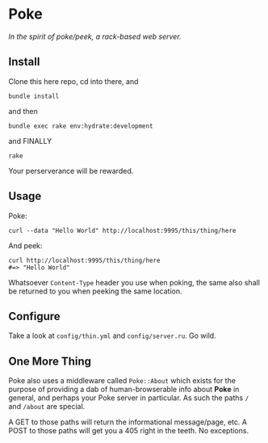 # Poke

_In the spirit of poke/peek, a rack-based web server._

## Install

Clone this here repo, cd into there, and

```
bundle install
```

and then

```
bundle exec rake env:hydrate:development
```

and FINALLY

```
rake
```

Your perserverance will be rewarded.

## Usage

Poke:

```
curl --data "Hello World" http://localhost:9995/this/thing/here
```

And peek:

```
curl http://localhost:9995/this/thing/here
#=> "Hello World"
```

Whatsoever `Content-Type` header you use when poking, the same also shall be returned to you
when peeking the same location.

## Configure

Take a look at `config/thin.yml` and `config/server.ru`.  Go wild.

## One More Thing

Poke also uses a middleware called `Poke::About` which exists for the purpose of
providing a dab of human-browserable info about **Poke** in general, and perhaps
your Poke server in particular.  As such the paths `/` and `/about` are special.

A GET to those paths will return the informational message/page, etc.  A POST
to those paths will get you a 405 right in the teeth.  No exceptions.
